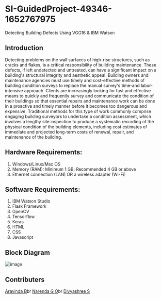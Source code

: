 # SI-GuidedProject-49346-1652767975
Detecting Building Defects Using VGG16 &amp; IBM Watson


## Introduction

Detecting problems on the wall surfaces of high-rise structures, such as cracks and flakes, is a critical responsibility of building maintenance. These defects, if left undetected and untreated, can have a significant impact on a building's structural integrity and aesthetic appeal. Building owners and maintenance agencies must use timely and cost-effective methods of building condition surveys to replace the manual survey's time-and labor-intensive approach.
Clients are increasingly looking for fast and effective means to quickly and frequently survey and communicate the condition of their buildings so that essential repairs and maintenance work can be done in a proactive and timely manner before it becomes too dangerous and expensive. Traditional methods for this type of work commonly comprise engaging building surveyors to undertake a condition assessment, which involves a lengthy site inspection to produce a systematic recording of the physical condition of the building elements, including cost estimates of immediate and projected long-term costs of renewal, repair, and maintenance of the building.

## Hardware Requirements:
1.	Windows/Linux/Mac OS
2.	Memory (RAM): Minimum 1 GB; Recommended 4 GB or above
3.	Ethernet connection (LAN) OR a wireless adapter (Wi-Fi)

## Software Requirements:
1.	IBM Watson Studio
2.	Flask Framework
3.	OpenCV
4.	Tensorflow
5.	Keras
6.	HTML
7.	CSS
8.	Javascript

## Block Diagram

![image](https://user-images.githubusercontent.com/66694119/171919174-d4a40394-02ca-4a4e-affa-12c0e5897389.png)

## Contributers

[Aravinda B](aravinda.b2019@vitstudent.ac.in)br
[Narenda G O](narenda.go2019@vitstudent.ac.in)br
[Divyashree S](divyadazle2001@gmail.com)
